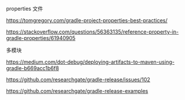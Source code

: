 properties 文件

https://tomgregory.com/gradle-project-properties-best-practices/

https://stackoverflow.com/questions/56363135/reference-property-in-gradle-properties/61940905





多模块

https://medium.com/dot-debug/deploying-artifacts-to-maven-using-gradle-b669acc1b6f8

https://github.com/researchgate/gradle-release/issues/102

https://github.com/researchgate/gradle-release-examples